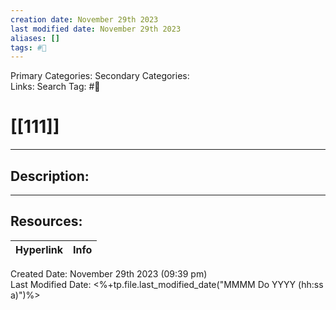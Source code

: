 ```yaml
---
creation date: November 29th 2023
last modified date: November 29th 2023
aliases: []
tags: #📕
---
```


Primary Categories: 
Secondary Categories:  
Links: 
Search Tag: #📕  

# [[111]]  
___

## Description:  




___

## Resources:

| Hyperlink | Info |
| --------- | ---- |


Created Date: November 29th 2023 (09:39 pm)  
Last Modified Date: <%+tp.file.last_modified_date("MMMM Do YYYY (hh:ss a)")%>
